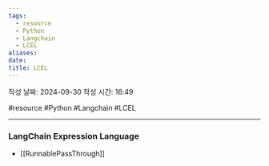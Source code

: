 ```yaml
---
tags:
  - resource
  - Python
  - Langchain
  - LCEL
aliases: 
date: 
title: LCEL
---
```


작성 날짜: 2024-09-30
작성 시간: 16:49

#resource #Python #Langchain #LCEL 

---

### LangChain Expression Language

- [[RunnablePassThrough]]